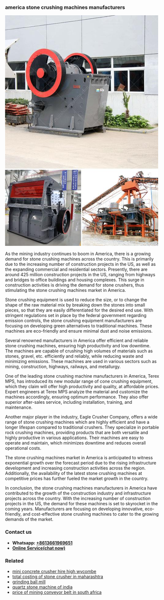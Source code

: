 <h3>america stone crushing machines manufacturers</h3><img src='1702259956.jpg' alt=''><p>As the mining industry continues to boom in America, there is a growing demand for stone crushing machines across the country. This is primarily due to the increasing number of construction projects in the US, as well as the expanding commercial and residential sectors. Presently, there are around 425 million construction projects in the US, ranging from highways and bridges to office buildings and housing complexes. This surge in construction activities is driving the demand for stone crushers, thus stimulating the stone crushing machines market in America.</p><p>Stone crushing equipment is used to reduce the size, or to change the shape of the raw material mix by breaking down the stones into small pieces, so that they are easily differentiated for the desired end use. With stringent regulations set in place by the federal government regarding emission controls, the stone crushing equipment manufacturers are focusing on developing green alternatives to traditional machines. These machines are eco-friendly and ensure minimal dust and noise emissions.</p><p>Several renowned manufacturers in America offer efficient and reliable stone crushing machines, ensuring high productivity and low downtime. The machines are capable of crushing high volumes of materials such as stones, gravel, etc. efficiently and reliably, while reducing waste and minimizing emissions. These machines are used in various sectors such as mining, construction, highways, railways, and metallurgy.</p><p>One of the leading stone crushing machine manufacturers in America, Terex MPS, has introduced its new modular range of cone crushing equipment, which they claim will offer high productivity and quality, at affordable prices. Expert engineers at Terex MPS analyze the material and customize the machines accordingly, ensuring optimum performance. They also offer superior after-sales service, including installation, training, and maintenance.</p><p>Another major player in the industry, Eagle Crusher Company, offers a wide range of stone crushing machines which are highly efficient and have a longer lifespan compared to traditional crushers. They specialize in portable rock crushing machines, providing products that are both versatile and highly productive in various applications. Their machines are easy to operate and maintain, which minimizes downtime and reduces overall operational costs.</p><p>The stone crushing machines market in America is anticipated to witness exponential growth over the forecast period due to the rising infrastructure development and increasing construction activities across the region. Additionally, the availability of the latest stone crushing machines at competitive prices has further fueled the market growth in the country.</p><p>In conclusion, the stone crushing machines manufacturers in America have contributed to the growth of the construction industry and infrastructure projects across the country. With the increasing number of construction projects in the US, the demand for these machines is set to skyrocket in the coming years. Manufacturers are focusing on developing innovative, eco-friendly, and cost-effective stone crushing machines to cater to the growing demands of the market.</p><h3>Contact us</h3><ul><li><strong>Whatsapp:&nbsp;<a href="https://wa.me/8613661969651">+8613661969651</a></strong></li><li><a href="https://swt.shibang-china.com/?git&amp;zhl&amp;america stone crushing machines manufacturers"><strong>Online Service(chat now)</strong></a></li></ul><h3>Related</h3><ul><li><a href='mini concrete crusher hire high wycombe.md'>mini concrete crusher hire high wycombe</a></li><li><a href='total costing of stone crusher in maharashtra.md'>total costing of stone crusher in maharashtra</a></li><li><a href='grinding ball mill.md'>grinding ball mill</a></li><li><a href='quartz stone machine of india.md'>quartz stone machine of india</a></li><li><a href='price of mining conveyor belt in south africa.md'>price of mining conveyor belt in south africa</a></li></ul>